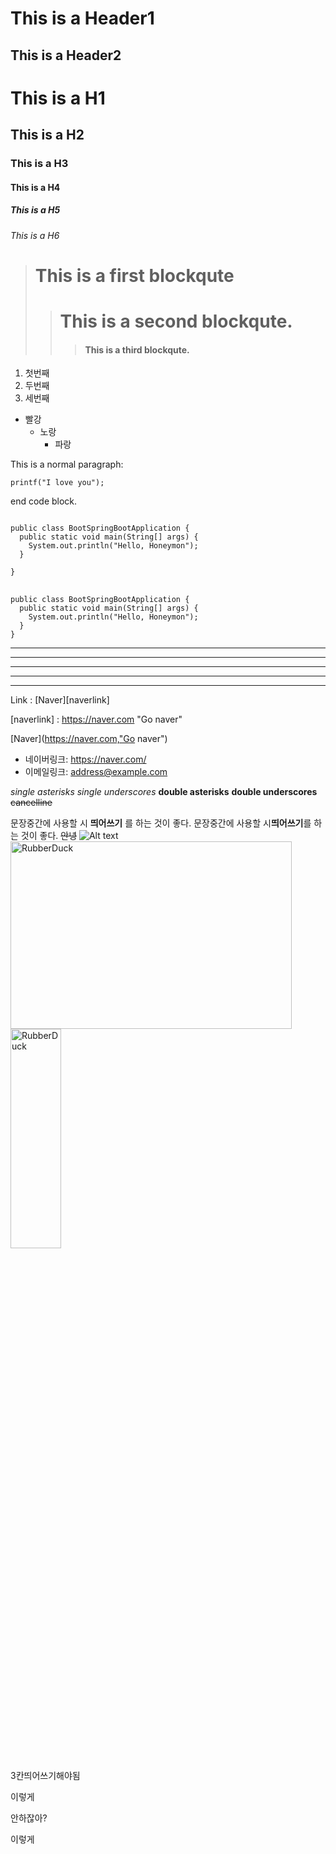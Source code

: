 This is a Header1
=================
This is a Header2
-----------------
# This is a H1
## This is a H2
### This is a H3
#### This is a H4
##### This is a H5
###### This is a H6
> # This is a first blockqute
>	> # This is a second blockqute.
>	>	> #### This is a third blockqute.
1. 첫번째
2. 두번째
3. 세번째
* 빨강
  + 노랑
    - 파랑
    


This is a normal paragraph:

    printf("I love you");
    
end code block.

<pre>
<code>
public class BootSpringBootApplication {
  public static void main(String[] args) {
    System.out.println("Hello, Honeymon");
  }

}
</code>
</pre>

```
public class BootSpringBootApplication {
  public static void main(String[] args) {
    System.out.println("Hello, Honeymon");
  }
}
```

* * *

***

*****

- - -

---------------------------------------

Link : [Naver][naverlink]

[naverlink] : https://naver.com "Go naver"

[Naver](https://naver.com,"Go naver")

* 네이버링크: <https://naver.com/>
* 이메일링크: <address@example.com>

*single asterisks*
_single underscores_
**double asterisks**
__double underscores__
~~cancelline~~

문장중간에 사용할 시 **띄어쓰기** 를 하는 것이 좋다.
문장중간에 사용할 시**띄어쓰기**를 하는 것이 좋다.
~~안녕~~
![Alt text](/path/to/img.jpg "Optional title")
<img src="/path/to/img.jpg" width="450px" height="300px" title="px(픽셀) 크기 설정" alt="RubberDuck"></img><br/>
<img src="/path/to/img.jpg" width="40%" height="30%" title="px(픽셀) 크기 설정" alt="RubberDuck"></img>

3칸띄어쓰기해야됨


이렇게

안하잖아?

이렇게




